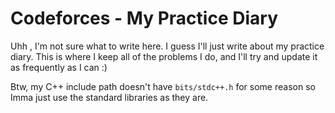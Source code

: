 # Codeforces - My Practice Diary

Uhh , I'm not sure what to write here. I guess I'll just write about my practice diary. This is where I keep all of the problems I do, and I'll try and update it as frequently as I can :)

Btw, my C++ include path doesn't have `bits/stdc++.h` for some reason so Imma just use the standard libraries as they are.
